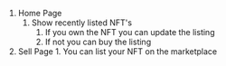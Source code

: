 1. Home Page
    1. Show recently listed NFT's
        1. If you own the NFT you can update the listing
        2. If not you can buy the listing 
2. Sell Page
    1.
    You can list your NFT on the marketplace 